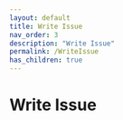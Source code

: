 ```yaml
---
layout: default
title: Write Issue
nav_order: 3
description: "Write Issue"
permalink: /WriteIssue
has_children: true
---
```


#  Write Issue
 